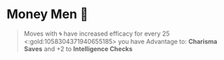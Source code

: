 # Money Men 💸
> Moves with 🌀 have increased efficacy for every 25 <:gold:1058304371940655185> you have
Advantage to: __Charisma Saves__ and +2 to __Intelligence Checks__
